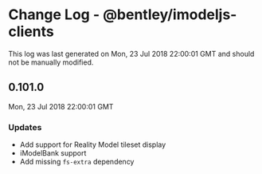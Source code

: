 # Change Log - @bentley/imodeljs-clients

This log was last generated on Mon, 23 Jul 2018 22:00:01 GMT and should not be manually modified.

## 0.101.0
Mon, 23 Jul 2018 22:00:01 GMT

### Updates

- Add support for Reality Model tileset display
- iModelBank support
- Add missing `fs-extra` dependency

